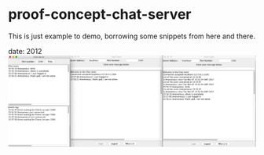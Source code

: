 # proof-concept-chat-server

This is just example to demo, borrowing some snippets from here and there.

date: 2012
![alt tag](https://raw.githubusercontent.com/bhuone-garbu/proof-concept-chat-server/master/chat%20server%20client.png)
